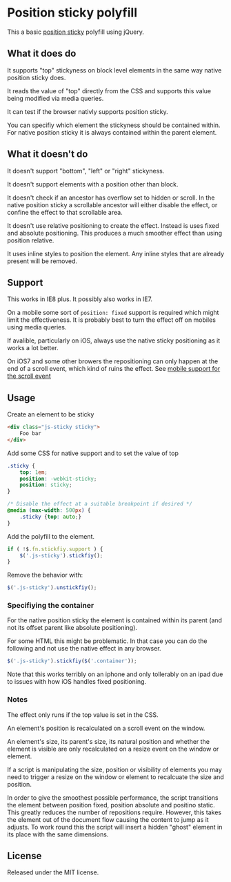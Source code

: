 # Position sticky polyfill

This a basic [position sticky](http://caniuse.com/#feat=css-sticky) polyfill using jQuery.

## What it does do

It supports "top" stickyness on block level elements in the same way native position sticky does.

It reads the value of "top" directly from the CSS and supports this value being modified via media queries.

It can test if the browser nativly supports position sticky.

You can specifiy which element the stickyness should be contained within.  For native position sticky it is always contained within the parent element.

## What it doesn't do

It doesn't support "bottom", "left" or "right" stickyness.

It doesn't support elements with a position other than block.

It doesn't check if an ancestor has overflow set to hidden or scroll.  In the native position sticky a scrollable ancestor will either disable the effect, or confine the effect to that scrollable area.

It doesn't use relative positioning to create the effect.  Instead is uses fixed and absolute positioning.  This produces a much smoother effect than using position relative.

It uses inline styles to position the element.  Any inline styles that are already present will be removed.

## Support

This works in IE8 plus.  It possibly also works in IE7.

On a mobile some sort of `position: fixed` support is required which might limit the effectiveness.  It is probably best to turn the effect off on mobiles using media queries.

If avalible, particularly on iOS, always use the native sticky positioning as it works a lot better.

On iOS7 and some other browers the repositioning can only happen at the end of a scroll event, which kind of ruins the effect.  See [mobile support for the scroll event](http://www.quirksmode.org/mobile/tableTouch.html)

## Usage

Create an element to be sticky
```html
<div class="js-sticky sticky">
	Foo bar
</div>
```

Add some CSS for native support and to set the value of top

```css
.sticky {
	top: 1em; 
	position: -webkit-sticky; 
	position: sticky;
}

/* Disable the effect at a suitable breakpoint if desired */
@media (max-width: 500px) {
	.sticky {top: auto;}
}

```
Add the polyfill to the element.

```js
if ( !$.fn.stickfiy.support ) {
	$('.js-sticky').stickfiy();
}
```

Remove the behavior with:

```js
$('.js-sticky').unstickfiy();
```

### Specifiying the container

For the native position sticky the element is contained within its parent (and not its offset parent like absolute positioning).

For some HTML this might be problematic.  In that case you can do the following and not use the native effect in any browser.

```js
$('.js-sticky').stickfiy($('.container'));
```

Note that this works terribly on an iphone and only tollerably on an ipad due to issues with how iOS handles fixed positioning.

### Notes

The effect only runs if the top value is set in the CSS.

An element's position is recalculated on a scroll event on the window.

An element's size, its parent's size, its natural position and whether the element is visible 
are only recalculated on a resize event on the window or element.

If a script is manipulating the size, position or visibility of elements you may need to trigger a 
resize on the window or element to recalcuate the size and position.

In order to give the smoothest possible performance, the script transitions the element between position fixed,
position absolute and positino static.  This greatly reduces the number of repositions require.  However, this takes the element out of the document flow causing the content to jump as it adjusts.  To work round this the script will insert a hidden "ghost" element in its place with the same dimensions.

## License

Released under the MIT license.

